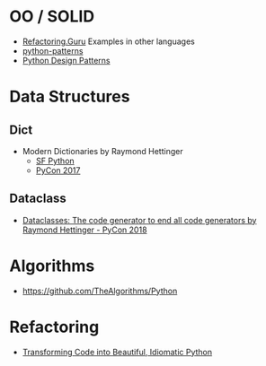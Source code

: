 # OO / SOLID
* [Refactoring.Guru](https://refactoring.guru/)
   Examples in other languages
* [python-patterns](https://github.com/faif/python-patterns)
* [Python Design Patterns](https://python-patterns.guide/)

# Data Structures
## Dict
* Modern Dictionaries by Raymond Hettinger
	* [SF Python](https://youtu.be/p33CVV29OG8)
	* [PyCon 2017](https://youtu.be/npw4s1QTmPg)

## Dataclass
* [Dataclasses: The code generator to end all code generators by Raymond Hettinger - PyCon 2018](https://youtu.be/T-TwcmT6Rcw)

# Algorithms
* https://github.com/TheAlgorithms/Python

# Refactoring
* [Transforming Code into Beautiful, Idiomatic Python]()
<!--stackedit_data:
eyJoaXN0b3J5IjpbLTc3MjgwMDM5XX0=
-->